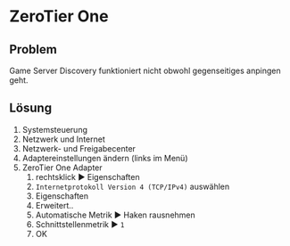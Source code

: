 
# ZeroTier One

## Problem

Game Server Discovery funktioniert nicht obwohl gegenseitiges anpingen geht.



## Lösung
1. Systemsteuerung
1. Netzwerk und Internet
1. Netzwerk- und Freigabecenter
1. Adaptereinstellungen ändern (links im Menü)
1. ZeroTier One Adapter 
    1. rechtsklick &#9658; Eigenschaften
    1. `Internetprotokoll Version 4 (TCP/IPv4)` auswählen
    1. Eigenschaften
    1. Erweitert..
    1. Automatische Metrik &#9658; Haken rausnehmen
    1. Schnittstellenmetrik &#9658; `1`
    1. OK